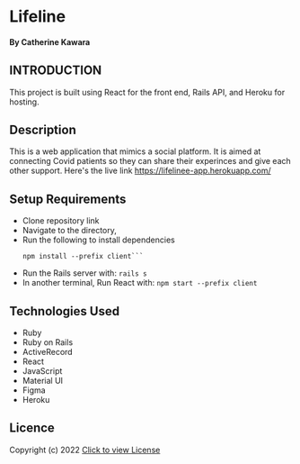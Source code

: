 # Lifeline

#### By Catherine Kawara

## INTRODUCTION

This project is built using React for the front end, Rails API, and Heroku for hosting.

## Description
This is a web application that mimics a social platform. It is aimed at connecting Covid patients so they can share their experinces and give each other support.
Here's the live link https://lifelinee-app.herokuapp.com/


## Setup Requirements
* Clone repository link
* Navigate to the directory,
* Run the following to install dependencies
    ```bundle install
    npm install --prefix client```
* Run the Rails server with:
     ```rails s```
* In another terminal, Run React with:
     ```npm start --prefix client```

## Technologies Used
* Ruby
* Ruby on Rails
* ActiveRecord
* React
* JavaScript
* Material UI
* Figma
* Heroku



## Licence

Copyright (c) 2022 [Click to view License](https://github.com/CKawara/Lifeline/blob/main/LICENSE)

